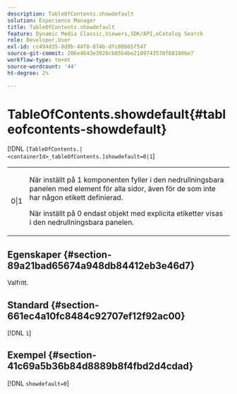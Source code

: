```yaml
---
description: TableOfContents.showdefault
solution: Experience Manager
title: TableOfContents.showdefault
feature: Dynamic Media Classic,Viewers,SDK/API,eCatalog Search
role: Developer,User
exl-id: cc494d35-8d9b-44f8-874b-dfc88b65f547
source-git-commit: 206e4643e3926cb85b4be2189743578f88180be7
workflow-type: tm+mt
source-wordcount: '44'
ht-degree: 2%

---
```


# TableOfContents.showdefault{#tableofcontents-showdefault}

[!DNL `[TableOfContents.|<containerId>_tableOfContents.]showdefault=0|1`]

<table id="table_BE34F807437C4955A2A640495E05138F"> 
 <tbody> 
  <tr> 
   <td> <p> <span class="codeph"> 0|1</span> </p> </td> 
   <td> <p> När inställt på <span class="codeph"> 1</span> komponenten fyller i den nedrullningsbara panelen med element för alla sidor, även för de som inte har någon etikett definierad. </p> <p>När inställt på <span class="codeph"> 0</span> endast objekt med explicita etiketter visas i den nedrullningsbara panelen. </p> </td> 
  </tr> 
 </tbody> 
</table>

## Egenskaper {#section-89a21bad65674a948db84412eb3e46d7}

Valfritt.

## Standard {#section-661ec4a10fc8484c92707ef12f92ac00}

[!DNL `1`]

## Exempel {#section-41c69a5b36b84d8889b8f4fbd2d4cdad}

[!DNL `showdefault=0`]
